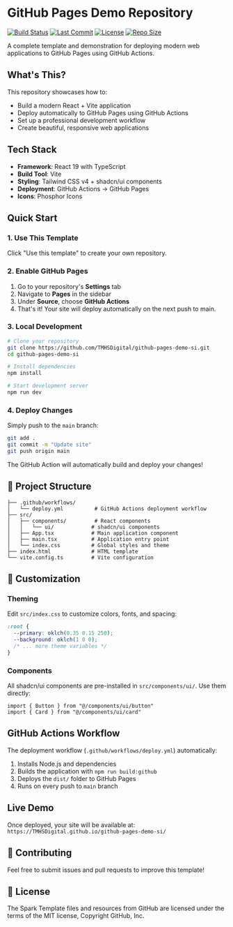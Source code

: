 # GitHub Pages Demo Repository

[![Build Status](https://github.com/TMHSDigital/github-pages-demo-si/actions/workflows/deploy.yml/badge.svg)](https://github.com/TMHSDigital/github-pages-demo-si/actions/workflows/deploy.yml)
[![Last Commit](https://img.shields.io/github/last-commit/TMHSDigital/github-pages-demo-si)](https://github.com/TMHSDigital/github-pages-demo-si/commits/main)
[![License](https://img.shields.io/github/license/TMHSDigital/github-pages-demo-si)](https://github.com/TMHSDigital/github-pages-demo-si/blob/main/LICENSE)
[![Repo Size](https://img.shields.io/github/repo-size/TMHSDigital/github-pages-demo-si)](https://github.com/TMHSDigital/github-pages-demo-si)

A complete template and demonstration for deploying modern web applications to GitHub Pages using GitHub Actions.

## What's This?

This repository showcases how to:
- Build a modern React + Vite application
- Deploy automatically to GitHub Pages using GitHub Actions
- Set up a professional development workflow
- Create beautiful, responsive web applications

## Tech Stack

- **Framework**: React 19 with TypeScript
- **Build Tool**: Vite
- **Styling**: Tailwind CSS v4 + shadcn/ui components
- **Deployment**: GitHub Actions → GitHub Pages
- **Icons**: Phosphor Icons

## Quick Start

### 1. Use This Template
Click "Use this template" to create your own repository.

### 2. Enable GitHub Pages
1. Go to your repository's **Settings** tab
2. Navigate to **Pages** in the sidebar
3. Under **Source**, choose **GitHub Actions**
4. That's it! Your site will deploy automatically on the next push to main.

### 3. Local Development
```bash
# Clone your repository
git clone https://github.com/TMHSDigital/github-pages-demo-si.git
cd github-pages-demo-si

# Install dependencies
npm install

# Start development server
npm run dev
```

### 4. Deploy Changes
Simply push to the `main` branch:
```bash
git add .
git commit -m "Update site"
git push origin main
```

The GitHub Action will automatically build and deploy your changes!

## 📁 Project Structure

```
├── .github/workflows/
│   └── deploy.yml          # GitHub Actions deployment workflow
├── src/
│   ├── components/         # React components
│   │   └── ui/            # shadcn/ui components
│   ├── App.tsx            # Main application component
│   ├── main.tsx           # Application entry point
│   └── index.css          # Global styles and theme
├── index.html             # HTML template
└── vite.config.ts         # Vite configuration
```

## 🎨 Customization

### Theming
Edit `src/index.css` to customize colors, fonts, and spacing:
```css
:root {
  --primary: oklch(0.35 0.15 250);
  --background: oklch(1 0 0);
  /* ... more theme variables */
}
```

### Components
All shadcn/ui components are pre-installed in `src/components/ui/`. Use them directly:
```tsx
import { Button } from "@/components/ui/button"
import { Card } from "@/components/ui/card"
```

## GitHub Actions Workflow

The deployment workflow (`.github/workflows/deploy.yml`) automatically:
1. Installs Node.js and dependencies
2. Builds the application with `npm run build:github`
3. Deploys the `dist/` folder to GitHub Pages
4. Runs on every push to `main` branch

## Live Demo

Once deployed, your site will be available at:
`https://TMHSDigital.github.io/github-pages-demo-si/`

## 🤝 Contributing

Feel free to submit issues and pull requests to improve this template!

## 📄 License 

The Spark Template files and resources from GitHub are licensed under the terms of the MIT license, Copyright GitHub, Inc.
